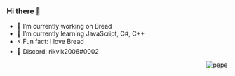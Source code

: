 ### Hi there 👋

- 🔭 I’m currently working on Bread
- 🌱 I’m currently learning JavaScript, C#, C++
- ⚡ Fun fact: I love Bread
- 🧏 Discord: rikvik2006#0002

<img alt="pepe" style="float: right; width: -50%; height: -50%" src="https://imgur.com/DbZEP4Y.png">
